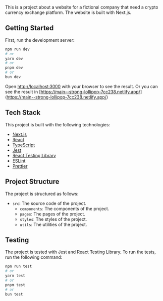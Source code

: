 This is a project about a website for a fictional company that need a crypto currency exchange platform. The website is built with Next.js.

## Getting Started

First, run the development server:

```bash
npm run dev
# or
yarn dev
# or
pnpm dev
# or
bun dev
```

Open [http://localhost:3000](http://localhost:3000) with your browser to see the result.
Or you can see the result in [https://main--strong-lollipop-7cc238.netlify.app/] (https://main--strong-lollipop-7cc238.netlify.app/)

## Tech Stack
This project is built with the following technologies:
- [Next.js](https://nextjs.org/)
- [React](https://reactjs.org/)
- [TypeScript](https://www.typescriptlang.org/)
- [Jest](https://jestjs.io/)
- [React Testing Library](https://testing-library.com/docs/react-testing-library/intro/)
- [ESLint](https://eslint.org/)
- [Prettier](https://prettier.io/)

## Project Structure
The project is structured as follows:
- `src`: The source code of the project.
  - `components`: The components of the project.
  - `pages`: The pages of the project.
  - `styles`: The styles of the project.
  - `utils`: The utilities of the project.

## Testing
The project is tested with Jest and React Testing Library. To run the tests, run the following command:

```bash
npm run test
# or
yarn test
# or
pnpm test
# or
bun test
```



